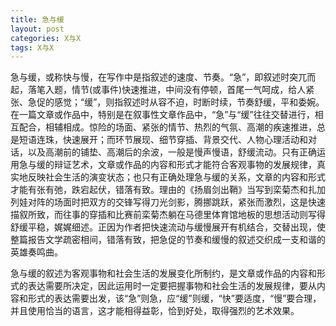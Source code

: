 ```yaml
---
title: 急与缓
layout: post
categories: X与X
tags: X与X
---
```


急与缓，或称快与慢，在写作中是指叙述的速度、节奏。“急”，即叙述时突兀而起，落笔入题，情节(或事件)快速推进，中间没有停顿，首尾一气呵成，给人紧张、急促的感觉；“缓”，则指叙述时从容不迫，时断时续，节奏舒缓，平和委婉。在一篇文章或作品中，特别是在叙事性文章作品中，“急”与“缓”往往交替进行，相互配合，相辅相成。惊险的场面、紧张的情节、热烈的气氛、高潮的疾速推进，总是短语连珠，快速展开；而环节展现、细节穿插、背景交代、人物心理活动和对话，以及高潮前的铺垫、高潮后的余波，一般是慢声慢语，舒缓流动。只有正确运用急与缓的辩证艺术，文章或作品的内容和形式才能符合客观事物的发展规律，真实地反映社会生活的演变状态；也只有正确处理急与缓的关系，文章的内容和形式才能有张有弛，跌宕起伏，错落有致。理由的《扬眉剑出鞘》当写到栾菊杰和扎加列娃对阵的场面时把双方的交锋写得刀光剑影，腾挪跳跃，紧张而激烈，这是快速描叙所致，而往事的穿插和比赛前栾菊杰躺在马德里体育馆地板的思想活动则写得舒缓平稳，娓娓细述。正因为作者把快速流动与缓慢展开有机结合，交替出现，使整篇报告文学疏密相间，错落有致，把急促的节奏和缓慢的叙述交织成一支和谐的英雄奏鸣曲。

急与缓的叙述为客观事物和社会生活的发展变化所制约，是文章或作品的内容和形式的表达需要所决定，因此运用时一定要把握事物和社会生活的发展规律，要从内容和形式的表达需要出发，该“急”则急，应“缓”则缓，“快”要适度，“慢”要合理，并且使用恰当的语言，这才能相得益彰，恰到好处，取得强烈的艺术效果。 